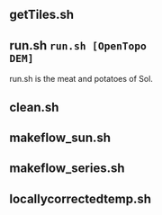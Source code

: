 getTiles.sh
----------
run.sh <code>run.sh [OpenTopo DEM]</code>
-----------

<p>run.sh is the meat and potatoes of Sol. 

clean.sh
----------
makeflow_sun.sh
---------------
makeflow_series.sh
------------------
locallycorrectedtemp.sh
-----------------------
